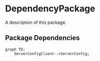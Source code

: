 # DependencyPackage

A description of this package.

## Package Dependencies
```mermaid
graph TD;
    ServerConfigClient-->ServerConfig;
```